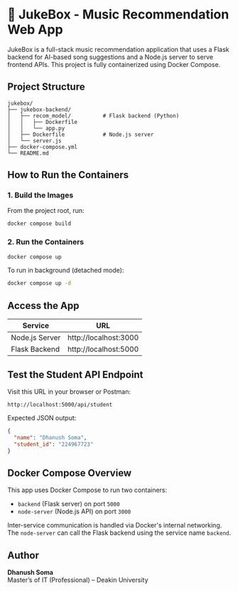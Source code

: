 # 🎵 JukeBox - Music Recommendation Web App

JukeBox is a full-stack music recommendation application that uses a Flask backend for AI-based song suggestions and a Node.js server to serve frontend APIs. This project is fully containerized using Docker Compose.

## Project Structure

```
jukebox/
├── jukebox-backend/
│   ├── recom_model/          # Flask backend (Python)
│   │   ├── Dockerfile
│   │   └── app.py
│   ├── Dockerfile            # Node.js server
│   └── server.js
├── docker-compose.yml
└── README.md
```

## How to Run the Containers

### 1. Build the Images
From the project root, run:
```bash
docker compose build
```

### 2. Run the Containers
```bash
docker compose up
```

To run in background (detached mode):
```bash
docker compose up -d
```

## Access the App

| Service         | URL                     |
|----------------|--------------------------|
| Node.js Server | http://localhost:3000    |
| Flask Backend  | http://localhost:5000    |

## Test the Student API Endpoint

Visit this URL in your browser or Postman:
```
http://localhost:5000/api/student
```

Expected JSON output:
```json
{
  "name": "Dhanush Soma",
  "student_id": "224967723"
}
```

## Docker Compose Overview

This app uses Docker Compose to run two containers:
- `backend` (Flask server) on port `5000`
- `node-server` (Node.js API) on port `3000`

Inter-service communication is handled via Docker's internal networking. The `node-server` can call the Flask backend using the service name `backend`.

## Author

**Dhanush Soma**  
Master’s of IT (Professional) – Deakin University
